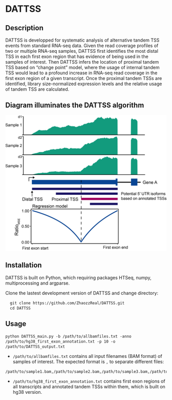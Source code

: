 # DATTSS


## Description

DATTSS is developped for systematic analysis of alternative tandem TSS events from standard RNA-seq data. Given the read coverage profiles of two or multiple RNA-seq samples, DATTSS first identifies the most distal TSS in each first exon region that has evidence of being used in the samples of interest. Then DATTSS infers the location of proximal tandem TSS based on “change point” model, where the usage of internal tandem TSS would lead to a profound increase in RNA-seq read coverage in the first exon region of a given transcript. Once the proximal tandem TSSs are identified, library size-normalized expression levels and the relative usage of tandem TSS are calculated.


## Diagram illuminates the DATTSS algorithm

![image](https://github.com/ZhaozzReal/DATTSS/blob/main/diagram.png)


## Installation

DATTSS is built on Python, which requiring packages HTSeq, numpy, multiprocessing and argparse.

Clone the lastest development version of DATTSS and change directory:

```
  git clone https://github.com/ZhaozzReal/DATTSS.git
  cd DATTSS
```

## Usage

```
python DATTSS_main.py -b /path/to/allbamfiles.txt -anno /path/to/hg38_first_exon_annotation.txt -p 10 -o /path/to/DATTSS_output.txt
```

* ```/path/to/allbamfiles.txt``` contains all input filenames (BAM format) of samples of interest. 
The expected format is `,` to separate different files:
```
/path/to/sample1.bam,/path/to/sample2.bam,/path/to/sample3.bam,/path/to/sampleN.bam
```

* ```/path/to/hg38_first_exon_annotation.txt``` contains first exon regions of all transcripts and annotated tandem TSSs within them, which is built on hg38 version.
